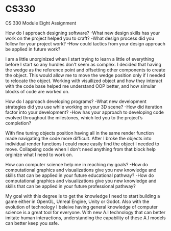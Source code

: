 # CS330
CS 330 Module Eight Assignment

How do I approach designing software?
-What new design skills has your work on the project helped you to craft?
-What design process did you follow for your project work?
-How could tactics from your design approach be applied in future work?

I am a little unorginized when I start trying to learn a little of everything before I start so any hurdles don't seem as complex. I decided that having the wedge as the reference point and offsetting other components to create the object. This would allow me to move the wedge position only if I needed to relocate the object. Working with visuilized object and how they interact with the code base helped me understand OOP better, and how simular blocks of code are worked on.


How do I approach developing programs?
-What new development strategies did you use while working on your 3D scene?
-How did iteration factor into your development?
-How has your approach to developing code evolved throughout the milestones, which led you to the project’s completion?

With fine tuning objects position having all in the same render function made navigating the code more difficult. After I broke the objects into individual render functions I could more easily find the object I needed to move. Collapsing code when I don't need anything from that block help orginize what I need to work on. 


How can computer science help me in reaching my goals?
-How do computational graphics and visualizations give you new knowledge and skills that can be applied in your future educational pathway?
-How do computational graphics and visualizations give you new knowledge and skills that can be applied in your future professional pathway?

My goal with this degree is to get the knowledge I need to start building a game either in OpenGL, Unreal Engine, Unity or Godot. Also with the evolution of technology I beleive having general knowledge of computer science is a great tool for everyone. With new A.I technology that can better imitate human interactions, understanding the capability of these A.I models can better keep you safe.
